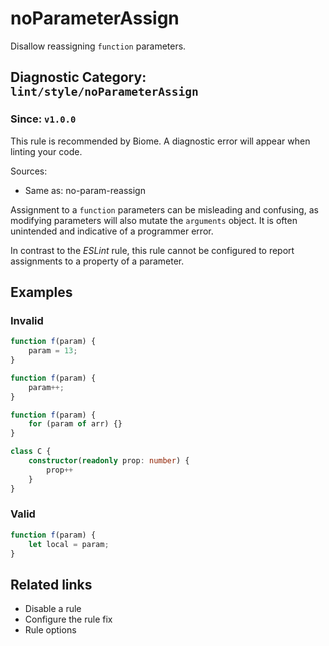 # noParameterAssign
Disallow reassigning `function` parameters.

## Diagnostic Category: `lint/style/noParameterAssign`

### Since: `v1.0.0`

This rule is recommended by Biome. A diagnostic error will appear when linting your code.

Sources: 
- Same as: no-param-reassign

Assignment to a `function` parameters can be misleading and confusing,
as modifying parameters will also mutate the `arguments` object.
It is often unintended and indicative of a programmer error.

In contrast to the _ESLint_ rule, this rule cannot be configured to report
assignments to a property of a parameter.

## Examples

### Invalid

```js
function f(param) {
    param = 13;
}
```

```js
function f(param) {
    param++;
}
```

```js
function f(param) {
    for (param of arr) {}
}
```

```ts
class C {
    constructor(readonly prop: number) {
        prop++
    }
}
```

### Valid

```js
function f(param) {
    let local = param;
}
```

## Related links

- Disable a rule
- Configure the rule fix
- Rule options